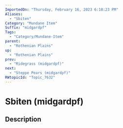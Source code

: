 ```yaml
---
ImportedOn: "Thursday, February 16, 2023 6:10:23 PM"
Aliases:
  - "Sbiten"
Category: "Mundane Item"
Suffix: "midgardpf"
Tags:
  - "Category/Mundane-Item"
parent:
  - "Rothenian Plains"
up:
  - "Rothenian Plains"
prev:
  - "Ridegrass (midgardpf)"
next:
  - "Steppe Pears (midgardpf)"
RWtopicId: "Topic_7632"
---
```

# Sbiten (midgardpf)
## Description
